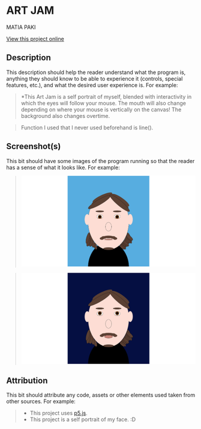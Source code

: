# ART JAM

MATIA PAKI

[View this project online](URL_FOR_THE_RUNNING_PROJECT)

## Description

This description should help the reader understand what the program is, anything they should know to be able to experience it (controls, special features, etc.), and what the desired user experience is. For example:

> *This Art Jam is a self portrait of myself, blended with interactivity in which the eyes will follow your mouse. The mouth will also change depending on where your mouse is vertically on the canvas! The background also changes overtime.

> Function I used that I never used beforehand is line().


## Screenshot(s)

This bit should have some images of the program running so that the reader has a sense of what it looks like. For example:

> ![Image of start, mouse at bottom of screen](./assets/images/SelfPortraitStart.png)

> ![Image of progress, mouse at top of screen and bg changing color overtime](./assets/images/SelfPortraitProgression.png)

## Attribution

This bit should attribute any code, assets or other elements used taken from other sources. For example:

> - This project uses [p5.js](https://p5js.org).
> - This project is a self portrait of my face. :D